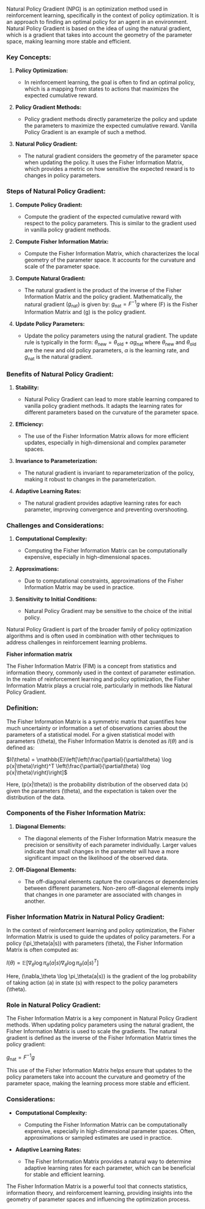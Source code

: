 
Natural Policy Gradient (NPG) is an optimization method used in reinforcement learning, specifically in the context of policy optimization. It is an approach to finding an optimal policy for an agent in an environment. Natural Policy Gradient is based on the idea of using the natural gradient, which is a gradient that takes into account the geometry of the parameter space, making learning more stable and efficient.

### Key Concepts:

1. **Policy Optimization:**
   - In reinforcement learning, the goal is often to find an optimal policy, which is a mapping from states to actions that maximizes the expected cumulative reward.

2. **Policy Gradient Methods:**
   - Policy gradient methods directly parameterize the policy and update the parameters to maximize the expected cumulative reward. Vanilla Policy Gradient is an example of such a method.

3. **Natural Policy Gradient:**
   - The natural gradient considers the geometry of the parameter space when updating the policy. It uses the Fisher Information Matrix, which provides a metric on how sensitive the expected reward is to changes in policy parameters.

### Steps of Natural Policy Gradient:

1. **Compute Policy Gradient:**
   - Compute the gradient of the expected cumulative reward with respect to the policy parameters. This is similar to the gradient used in vanilla policy gradient methods.

2. **Compute Fisher Information Matrix:**
   - Compute the Fisher Information Matrix, which characterizes the local geometry of the parameter space. It accounts for the curvature and scale of the parameter space.

3. **Compute Natural Gradient:**
   - The natural gradient is the product of the inverse of the Fisher Information Matrix and the policy gradient. Mathematically, the natural gradient $(g_{\text{nat}}$) is given by:
     $g_{\text{nat}} = F^{-1} g$
     where \(F\) is the Fisher Information Matrix and \(g\) is the policy gradient.

4. **Update Policy Parameters:**
   - Update the policy parameters using the natural gradient. The update rule is typically in the form:
     $\theta_{\text{new}} = \theta_{\text{old}} + \alpha g_{\text{nat}}$
     where $\theta_{\text{new}}$ and $\theta_{\text{old}}$ are the new and old policy parameters, $\alpha$ is the learning rate, and $g_{\text{nat}}$ is the natural gradient.

### Benefits of Natural Policy Gradient:

1. **Stability:**
   - Natural Policy Gradient can lead to more stable learning compared to vanilla policy gradient methods. It adapts the learning rates for different parameters based on the curvature of the parameter space.

2. **Efficiency:**
   - The use of the Fisher Information Matrix allows for more efficient updates, especially in high-dimensional and complex parameter spaces.

3. **Invariance to Parameterization:**
   - The natural gradient is invariant to reparameterization of the policy, making it robust to changes in the parameterization.

4. **Adaptive Learning Rates:**
   - The natural gradient provides adaptive learning rates for each parameter, improving convergence and preventing overshooting.

### Challenges and Considerations:

1. **Computational Complexity:**
   - Computing the Fisher Information Matrix can be computationally expensive, especially in high-dimensional spaces.

2. **Approximations:**
   - Due to computational constraints, approximations of the Fisher Information Matrix may be used in practice.

3. **Sensitivity to Initial Conditions:**
   - Natural Policy Gradient may be sensitive to the choice of the initial policy.

Natural Policy Gradient is part of the broader family of policy optimization algorithms and is often used in combination with other techniques to address challenges in reinforcement learning problems.

**Fisher information matrix**

The Fisher Information Matrix (FIM) is a concept from statistics and information theory, commonly used in the context of parameter estimation. In the realm of reinforcement learning and policy optimization, the Fisher Information Matrix plays a crucial role, particularly in methods like Natural Policy Gradient.

### Definition:

The Fisher Information Matrix is a symmetric matrix that quantifies how much uncertainty or information a set of observations carries about the parameters of a statistical model. For a given statistical model with parameters \(\theta\), the Fisher Information Matrix is denoted as $I(\theta)$ and is defined as:

$I(\theta) = \mathbb{E}\left[\left(\frac{\partial}{\partial\theta} \log p(x|\theta)\right)^T \left(\frac{\partial}{\partial\theta} \log p(x|\theta)\right)\right]$

Here, \(p(x|\theta)\) is the probability distribution of the observed data \(x\) given the parameters \(\theta\), and the expectation is taken over the distribution of the data.

### Components of the Fisher Information Matrix:

1. **Diagonal Elements:**
   - The diagonal elements of the Fisher Information Matrix measure the precision or sensitivity of each parameter individually. Larger values indicate that small changes in the parameter will have a more significant impact on the likelihood of the observed data.

2. **Off-Diagonal Elements:**
   - The off-diagonal elements capture the covariances or dependencies between different parameters. Non-zero off-diagonal elements imply that changes in one parameter are associated with changes in another.

### Fisher Information Matrix in Natural Policy Gradient:

In the context of reinforcement learning and policy optimization, the Fisher Information Matrix is used to guide the updates of policy parameters. For a policy \(\pi_\theta(a|s)\) with parameters \(\theta\), the Fisher Information Matrix is often computed as:

$I(\theta) = \mathbb{E}\left[\nabla_\theta \log \pi_\theta(a|s) \nabla_\theta \log \pi_\theta(a|s)^T\right]$

Here, \(\nabla_\theta \log \pi_\theta(a|s)\) is the gradient of the log probability of taking action \(a\) in state \(s\) with respect to the policy parameters \(\theta\).

### Role in Natural Policy Gradient:

The Fisher Information Matrix is a key component in Natural Policy Gradient methods. When updating policy parameters using the natural gradient, the Fisher Information Matrix is used to scale the gradients. The natural gradient is defined as the inverse of the Fisher Information Matrix times the policy gradient:

$g_{\text{nat}} = F^{-1} g$

This use of the Fisher Information Matrix helps ensure that updates to the policy parameters take into account the curvature and geometry of the parameter space, making the learning process more stable and efficient.

### Considerations:

- **Computational Complexity:**
  - Computing the Fisher Information Matrix can be computationally expensive, especially in high-dimensional parameter spaces. Often, approximations or sampled estimates are used in practice.

- **Adaptive Learning Rates:**
  - The Fisher Information Matrix provides a natural way to determine adaptive learning rates for each parameter, which can be beneficial for stable and efficient learning.

The Fisher Information Matrix is a powerful tool that connects statistics, information theory, and reinforcement learning, providing insights into the geometry of parameter spaces and influencing the optimization process.
